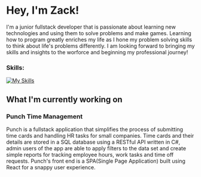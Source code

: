 <h1>Hey, I'm Zack!</h1>

<p>I'm a junior fullstack developer that is passionate about learning new technologies and using them to solve problems and make games. Learning how to program greatly enriches my life as I hone my problem solving skills to think about life's problems differently. I am looking forward to bringing my skills and insights to the worforce and beginning my professional journey!</p>

<!-- Badges 
![C#](https://img.shields.io/badge/c%23-%23239120.svg?style=for-the-badge&logo=csharp&logoColor=white)
![.Net](https://img.shields.io/badge/.NET-5C2D91?style=for-the-badge&logo=.net&logoColor=white)
![HTML5](https://img.shields.io/badge/html5-%23E34F26.svg?style=for-the-badge&logo=html5&logoColor=white)
![CSS3](https://img.shields.io/badge/css3-%231572B6.svg?style=for-the-badge&logo=css3&logoColor=white)
![JavaScript](https://img.shields.io/badge/javascript-%23323330.svg?style=for-the-badge&logo=javascript&logoColor=%23F7DF1E)
![Vue.js](https://img.shields.io/badge/vuejs-%2335495e.svg?style=for-the-badge&logo=vuedotjs&logoColor=%234FC08D)
![React](https://img.shields.io/badge/react-%2320232a.svg?style=for-the-badge&logo=react&logoColor=%2361DAFB)
![SASS](https://img.shields.io/badge/SASS-hotpink.svg?style=for-the-badge&logo=SASS&logoColor=white)
![Bootstrap](https://img.shields.io/badge/bootstrap-%238511FA.svg?style=for-the-badge&logo=bootstrap&logoColor=white)
![Java](https://img.shields.io/badge/java-%23ED8B00.svg?style=for-the-badge&logo=openjdk&logoColor=white)
![Azure](https://img.shields.io/badge/azure-%230072C6.svg?style=for-the-badge&logo=microsoftazure&logoColor=white)
-->
<!--
**ZackHartinger/ZackHartinger** is a ✨ _special_ ✨ repository because its `README.md` (this file) appears on your GitHub profile.

Here are some ideas to get you started:

- 🔭 I’m currently working on ...
- 🌱 I’m currently learning ...
- 👯 I’m looking to collaborate on ...
- 🤔 I’m looking for help with ...
- 💬 Ask me about ...
- 📫 How to reach me: ...
- 😄 Pronouns: ...
- ⚡ Fun fact: ...
-->
 <h3>Skills:</h3>
 
 [![My Skills](https://skillicons.dev/icons?i=cs,dotnet,js,html,css,sass,bootstrap,vite,vue,react,mysql,azure)](https://skillicons.dev)

 <h2>What I'm currently working on</h2>

 <h3>Punch Time Management</h3>
 <p>Punch is a fullstack application that simplifies the process of submitting time cards and handling HR tasks for small companies. Time cards and their details are stored in a SQL database using a RESTful API written in C#, admin users of the app are able to apply filters to the data set and create simple reports for tracking employee hours, work tasks and time off requests. Punch's front end is a SPA(Single Page Application) built using React for a snappy user experience.</p>


